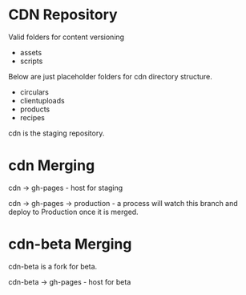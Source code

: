 CDN Repository
===============

Valid folders for content versioning
- assets
- scripts

Below are just placeholder folders for cdn directory structure.
- circulars
- clientuploads
- products
- recipes

cdn is the staging repository.

cdn Merging
===========
cdn -> gh-pages - host for staging

cdn -> gh-pages -> production - a process will watch this branch and deploy to Production once it is merged.

cdn-beta Merging
================
cdn-beta is a fork for beta.

cdn-beta -> gh-pages - host for beta

